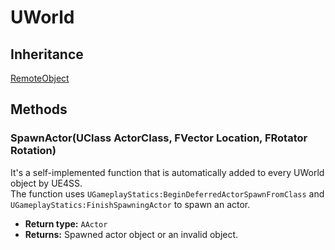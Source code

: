 # UWorld
## Inheritance
[RemoteObject](./remoteobject.md)

## Methods

### SpawnActor(UClass ActorClass, FVector Location, FRotator Rotation)
It's a self-implemented function that is automatically added to every UWorld object by UE4SS.  
The function uses `UGameplayStatics:BeginDeferredActorSpawnFromClass` and `UGameplayStatics:FinishSpawningActor` to spawn an actor.  
- **Return type:** `AActor`
- **Returns:** Spawned actor object or an invalid object.
